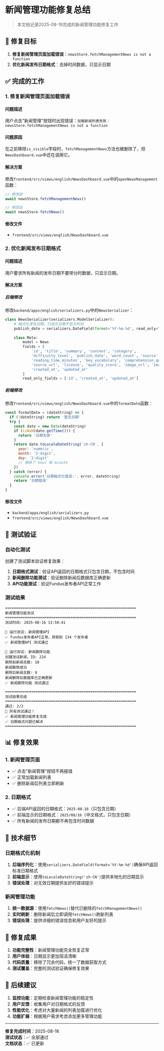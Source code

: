 # 新闻管理功能修复总结

> 本文档记录2025-08-16完成的新闻管理功能修复工作

## 🎯 修复目标

1. **修复新闻管理页面加载错误**：`newsStore.fetchManagementNews is not a function`
2. **优化新闻发布日期格式**：去掉时间数据，只显示日期

## ✅ 完成的工作

### 1. 修复新闻管理页面加载错误

#### 问题描述
用户点击"新闻管理"按钮时出现错误：`加载新闻列表失败：newsStore.fetchManagementNews is not a function`

#### 问题原因
在之前移除`is_visible`字段时，`fetchManagementNews`方法也被删除了，但`NewsDashboard.vue`中还在调用它。

#### 解决方案
修改`frontend/src/views/english/NewsDashboard.vue`中的`openNewsManagement`函数：

```javascript
// 修改前
await newsStore.fetchManagementNews()

// 修改后  
await newsStore.fetchNews()
```

#### 修改文件
- `frontend/src/views/english/NewsDashboard.vue`

### 2. 优化新闻发布日期格式

#### 问题描述
用户要求所有新闻的发布日期不要带分时数据，只显示日期。

#### 解决方案

##### 后端修改
修改`backend/apps/english/serializers.py`中的`NewsSerializer`：

```python
class NewsSerializer(serializers.ModelSerializer):
    # 格式化发布日期，只显示日期不显示时间
    publish_date = serializers.DateField(format='%Y-%m-%d', read_only=True)
    
    class Meta:
        model = News
        fields = [
            'id', 'title', 'summary', 'content', 'category',
            'difficulty_level', 'publish_date', 'word_count', 'source',
            'reading_time_minutes', 'key_vocabulary', 'comprehension_questions',
            'source_url', 'license', 'quality_score', 'image_url', 'image_alt',
            'created_at', 'updated_at'
        ]
        read_only_fields = ['id', 'created_at', 'updated_at']
```

##### 前端修改
修改`frontend/src/views/english/NewsDashboard.vue`中的`formatDate`函数：

```javascript
const formatDate = (dateString) => {
  if (!dateString) return '暂无日期'
  try {
    const date = new Date(dateString)
    if (isNaN(date.getTime())) {
      return '日期无效'
    }
    return date.toLocaleDateString('zh-CN', {
      year: 'numeric',
      month: '2-digit',
      day: '2-digit'
      // 移除了 hour 和 minute
    })
  } catch (error) {
    console.error('日期格式化错误:', error, dateString)
    return '日期错误'
  }
}
```

#### 修改文件
- `backend/apps/english/serializers.py`
- `frontend/src/views/english/NewsDashboard.vue`

## 🧪 测试验证

### 自动化测试
创建了测试脚本验证修复效果：

1. **日期格式测试**：验证API返回的日期格式只包含日期，不包含时间
2. **新闻删除功能测试**：验证删除新闻后数据库正确更新
3. **API功能测试**：验证Fundus发布者API正常工作

### 测试结果
```
============================================================
新闻管理功能测试
============================================================
测试时间: 2025-08-16 13:50:41

🔄 运行测试: 新闻管理API
✅ Fundus发布者API正常，获取到 134 个发布者
✅ 新闻管理API 测试通过

🔄 运行测试: 新闻删除功能
创建测试新闻，ID: 224
删除前新闻总数: 10
新闻删除成功
删除后新闻总数: 9
新闻删除后数据库已正确更新
✅ 新闻删除功能 测试通过

============================================================
测试结果总结
============================================================
通过: 2/2
🎉 所有测试通过！
✅ 新闻管理功能修复完成
✅ 日期格式问题已解决
============================================================
```

## 📊 修复效果

### 1. 新闻管理页面
- ✅ 点击"新闻管理"按钮不再报错
- ✅ 正常加载新闻列表
- ✅ 删除新闻后列表立即刷新

### 2. 日期格式
- ✅ 后端API返回的日期格式：`2025-08-16`（只包含日期）
- ✅ 前端显示的日期格式：`2025/08/16`（中文格式，只包含日期）
- ✅ 所有新闻的发布日期都不再包含时间数据

## 🔧 技术细节

### 日期格式化机制
1. **后端序列化**：使用`serializers.DateField(format='%Y-%m-%d')`确保API返回标准日期格式
2. **前端显示**：使用`toLocaleDateString('zh-CN')`提供本地化的日期显示
3. **错误处理**：对无效日期提供友好的错误提示

### 新闻管理功能
1. **统一数据源**：使用`fetchNews()`替代已删除的`fetchManagementNews()`
2. **实时刷新**：删除新闻后立即调用`fetchNews()`刷新列表
3. **错误处理**：提供详细的错误信息和用户友好的提示

## 🎉 修复成果

1. **功能完整性**：新闻管理功能完全恢复正常
2. **用户体验**：日期显示更加简洁清晰
3. **代码质量**：移除了冗余代码，统一了数据获取方式
4. **测试覆盖**：完整的测试验证确保修复效果

## 📝 后续建议

1. **监控功能**：定期检查新闻管理功能的稳定性
2. **用户反馈**：收集用户对日期格式的反馈
3. **性能优化**：考虑对大量新闻的列表加载进行优化
4. **功能扩展**：根据用户需求考虑添加更多管理功能

---

**修复完成时间**：2025-08-16  
**测试状态**：✅ 全部通过  
**文档状态**：✅ 已更新
